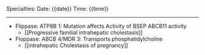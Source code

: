 Specialties: 
Date: {{date}}
Time: {{time}} 

---
- Flippase: ATP8B 1: Mutation affects Activity of BSEP ABCB11 activity
	- [[Progressive familial intrahepatic cholestasis]] 
- Floppase: ABCB 4/MDR 3: Transports phosphatidylcholine
	- [[intrahepatic Cholestasis of pregnancy]]
